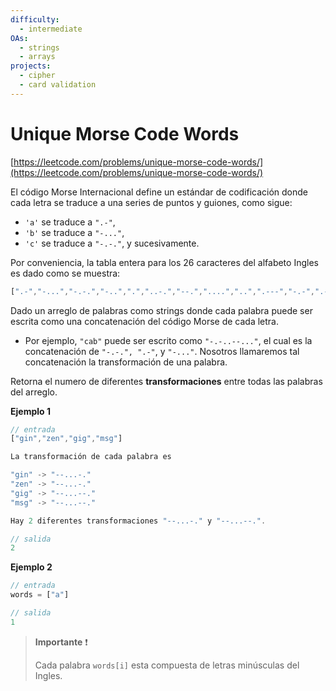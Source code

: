 ```yaml
---
difficulty:
  - intermediate
OAs:
  - strings
  - arrays
projects:
  - cipher
  - card validation
---
```


# Unique Morse Code Words

[https://leetcode.com/problems/unique-morse-code-words/](https://leetcode.com/problems/unique-morse-code-words/)

El código Morse Internacional define un estándar de codificación donde cada letra
se traduce a una series de puntos y guiones, como sigue:

- `'a'` se traduce a `".-"`,
- `'b'` se traduce a `"-..."`,
- `'c'` se traduce a `"-.-."`, y sucesivamente.

Por conveniencia, la tabla entera para los 26 caracteres del alfabeto Ingles es
dado como se muestra:

```js
[".-","-...","-.-.","-..",".","..-.","--.","....","..",".---","-.-",".-..","--","-.","---",".--.","--.-",".-.","...","-","..-","...-",".--","-..-","-.--","--.."]
```

Dado un arreglo de palabras como strings donde cada palabra puede ser escrita como
una concatenación del código Morse de cada letra.

- Por ejemplo, `"cab"` puede ser escrito como `"-.-..--..."`, el cual es la
concatenación de `"-.-.", ".-"`, y `"-..."`. Nosotros llamaremos tal concatenación
la transformación de una palabra.

Retorna el numero de diferentes __transformaciones__ entre todas las palabras del
arreglo.

__Ejemplo 1__

```js
// entrada
["gin","zen","gig","msg"]

La transformación de cada palabra es

"gin" -> "--...-."
"zen" -> "--...-."
"gig" -> "--...--."
"msg" -> "--...--."

Hay 2 diferentes transformaciones "--...-." y "--...--.".

// salida
2
```

__Ejemplo 2__

```js
// entrada
words = ["a"]

// salida
1
```

> __Importante__ ❗
>
> Cada palabra `words[i]` esta compuesta de letras minúsculas del Ingles.
